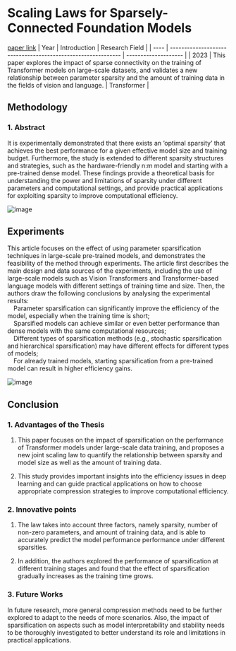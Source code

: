 # Scaling Laws for Sparsely-Connected Foundation Models
[paper link](https://arxiv.org/pdf/2309.08520) 
| Year | Introduction                                                         | Research Field                 |
| ---- | ------------------------------------------------------------ | -------------------- |
| 2023 | This paper explores the impact of sparse connectivity on the training of Transformer models on large-scale datasets, and validates a new relationship between parameter sparsity and the amount of training data in the fields of vision and language.          |  Transformer        |

## Methodology

### 1. Abstract
It is experimentally demonstrated that there exists an ‘optimal sparsity’ that achieves the best performance for a given effective model size and training budget. Furthermore, the study is extended to different sparsity structures and strategies, such as the hardware-friendly n:m model and starting with a pre-trained dense model. These findings provide a theoretical basis for understanding the power and limitations of sparsity under different parameters and computational settings, and provide practical applications for exploiting sparsity to improve computational efficiency.

![image](https://github.com/user-attachments/assets/41f43f71-52e1-4d16-811a-64f5d94d816f)

## Experiments
This article focuses on the effect of using parameter sparsification techniques in large-scale pre-trained models, and demonstrates the feasibility of the method through experiments. The article first describes the main design and data sources of the experiments, including the use of large-scale models such as Vision Transformers and Transformer-based language models with different settings of training time and size. Then, the authors draw the following conclusions by analysing the experimental results:
<br>&emsp;Parameter sparsification can significantly improve the efficiency of the model, especially when the training time is short;
<br>&emsp;Sparsified models can achieve similar or even better performance than dense models with the same computational resources;
<br>&emsp;Different types of sparsification methods (e.g., stochastic sparsification and hierarchical sparsification) may have different effects for different types of models;
<br>&emsp;For already trained models, starting sparsification from a pre-trained model can result in higher efficiency gains.

![image](https://github.com/user-attachments/assets/5b201d17-9c53-4dfa-b10e-d06bdc030d81)

## Conclusion

### 1. Advantages of the Thesis
  1. This paper focuses on the impact of sparsification on the performance of Transformer models under large-scale data training, and proposes a new joint scaling law to quantify the relationship between sparsity and model size as well as the amount of training data.
  
  2. This study provides important insights into the efficiency issues in deep learning and can guide practical applications on how to choose appropriate compression strategies to improve computational efficiency.
 
### 2. Innovative points
  1. The law takes into account three factors, namely sparsity, number of non-zero parameters, and amount of training data, and is able to accurately predict the model performance performance under different sparsities.
  
  2. In addition, the authors explored the performance of sparsification at different training stages and found that the effect of sparsification gradually increases as the training time grows.
 
### 3. Future Works
In future research, more general compression methods need to be further explored to adapt to the needs of more scenarios. Also, the impact of sparsification on aspects such as model interpretability and stability needs to be thoroughly investigated to better understand its role and limitations in practical applications.
